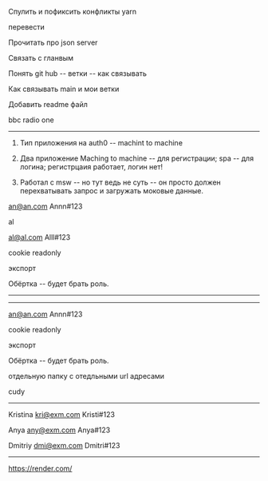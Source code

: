Спулить и пофиксить конфликты
yarn

перевести

Прочитать про json server

Связать с гланвым

Понять git hub -- ветки -- как связывать

Как связывать main и мои ветки

Добавить readme файл

bbc radio one

---

1. Тип приложения на auth0 -- machint to machine

2. Два приложение Maching to machine -- для регистрации; spa -- для логина; регистрцаия работает, логин нет!

3. Работал с msw -- но тут ведь не суть -- он просто должен перехватывать запрос и загружать моковые данные.

an@an.com
Annn#123

al

al@al.com
Alll#123

cookie
readonly

экспорт

Обёртка -- будет брать роль.

---

---

an@an.com
Annn#123

cookie
readonly

экспорт

Обёртка -- будет брать роль.

отдельную папку с отедльными url адресами

cudy

---

Kristina
kri@exm.com
Kristi#123

Anya
any@exm.com
Anya#123

Dmitriy
dmi@exm.com
Dmitri#123

---

<!-- https://railway.app -->

https://render.com/
